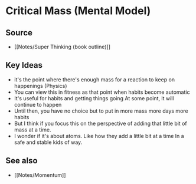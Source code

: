 # Critical Mass (Mental Model)

## Source
- [[Notes/Super Thinking (book outline)]]


## Key Ideas
- it's the point where there's enough mass for a reaction to keep on happenings
(Physics)
- You can view this in fitness as that point when habits become automatic
- It's useful for habits and getting things going At some point, it will continue to happen
- Until then, you have no choice but to put in more mass more days more habits
- But I think if you focus this on the perspective of adding that little bit of mass at a time.
- I wonder if it's about atoms. Like how they add a little bit at a time In a safe and stable kids of way.

## See also
- [[Notes/Momentum]]
